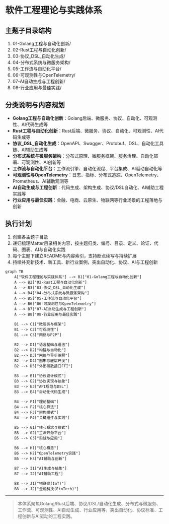 # 软件工程理论与实践体系

## 主题子目录结构

1. 01-Golang工程与自动化创新/
2. 02-Rust工程与自动化创新/
3. 03-协议_DSL_自动化生成/
4. 04-分布式系统与微服务架构/
5. 05-工作流与自动化平台/
6. 06-可观测性与OpenTelemetry/
7. 07-AI自动生成与工程创新/
8. 08-行业应用与最佳实践/

## 分类说明与内容规划

- **Golang工程与自动化创新**：Golang后端、微服务、协议、自动化、可观测性、AI代码生成等
- **Rust工程与自动化创新**：Rust后端、微服务、协议、自动化、可观测性、AI代码生成等
- **协议_DSL_自动化生成**：OpenAPI、Swagger、Protobuf、DSL、自动化工具链、AI辅助生成等
- **分布式系统与微服务架构**：分布式原理、微服务框架、服务治理、自动化部署、可观测性、AI创新等
- **工作流与自动化平台**：工作流引擎、自动化流程、平台集成、AI驱动自动化等
- **可观测性与OpenTelemetry**：日志、指标、分布式追踪、OpenTelemetry、Prometheus、AI辅助观测等
- **AI自动生成与工程创新**：代码生成、架构生成、协议/DSL自动化、AI辅助工程实践等
- **行业应用与最佳实践**：金融、电商、云原生、物联网等行业场景的工程落地与创新

## 执行计划

1. 创建各主题子目录
2. 递归梳理Matter目录相关内容，按主题归类、编号、目录、定义、论证、代码、图表、AI与自动化实践
3. 每个主题下建立README与内容索引，支持断点续写与持续扩展
4. 持续补充新技术、新工具、新行业案例，突出自动化、协议、AI与工程创新

```mermaid
graph TB
    A["软件工程理论与实践体系"] --> B1["01-Golang工程与自动化创新"]
    A --> B2["02-Rust工程与自动化创新"]
    A --> B3["03-协议_DSL_自动化生成"]
    A --> B4["04-分布式系统与微服务架构"]
    A --> B5["05-工作流与自动化平台"]
    A --> B6["06-可观测性与OpenTelemetry"]
    A --> B7["07-AI自动生成与工程创新"]
    A --> B8["08-行业应用与最佳实践"]

    B1 --> C1["微服务与框架"]
    B1 --> C2["可观测性"]
    B1 --> C3["网络与P2P"]

    B2 --> D1["语言基础与语法"]
    B2 --> D2["构建与自动化"]
    B2 --> D3["网络与异步编程"]
    B2 --> D4["图形与底层开发"]
    B2 --> D5["外部函数接口FFI"]

    B3 --> E1["协议设计模式"]
    B3 --> E2["协议实现与抽象"]
    B3 --> E3["API规范与DSL"]
    B3 --> E4["自动化代码生成"]

    B4 --> F1["理论基础"]
    B4 --> F2["核心算法"]
    B4 --> F3["架构模式"]
    B4 --> F4["关键组件与实践"]

    B5 --> G1["核心概念与模式"]
    B5 --> G2["主流开源平台"]
    B5 --> G3["实践与应用"]

    B6 --> H1["核心概念"]
    B6 --> H2["OpenTelemetry实践"]
    B6 --> H3["AI辅助与创新"]

    B7 --> I1["AI生成与抽象"]
    B7 --> I2["AI辅助工程"]

    B8 --> J1["物联网(IoT)"]
    B8 --> J2["金融科技(FinTech)"]
```

---

> 本体系聚焦Golang/Rust后端、协议/DSL/自动化生成、分布式与微服务、工作流、可观测性、AI自动生成、行业应用等，突出自动化、协议标准、工程创新与AI驱动的工程实践。
